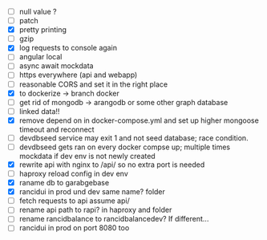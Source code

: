 - [ ] null value ?
- [ ] patch
- [x] pretty printing
- [ ] gzip
- [x] log requests to console again
- [ ] angular local
- [ ] async await mockdata
- [ ] https everywhere (api and webapp)
- [ ] reasonable CORS and set it in the right place
- [x] to dockerize -> branch docker
- [ ] get rid of mongodb -> arangodb or some other graph database
- [ ] linked data!!
- [x] remove depend on in docker-compose.yml and set up higher mongoose timeout and reconnect
- [ ] devdbseed service may exit 1 and not seed database; race condition.
- [ ] devdbseed gets ran on every docker compse up; multiple times mockdata if dev env is not newly created
- [x] rewrite api with nginx to /api/ so no extra port is needed
- [ ] haproxy reload config in dev env
- [x] raname db to garabgebase
- [x] rancidui in prod und dev same name? folder
- [ ] fetch requests to api assume api/
- [ ] rename api path to rapi? in haproxy and folder
- [ ] rename rancidbalance to rancidbalancedev? If different...
- [ ] rancidui in prod on port 8080 too
